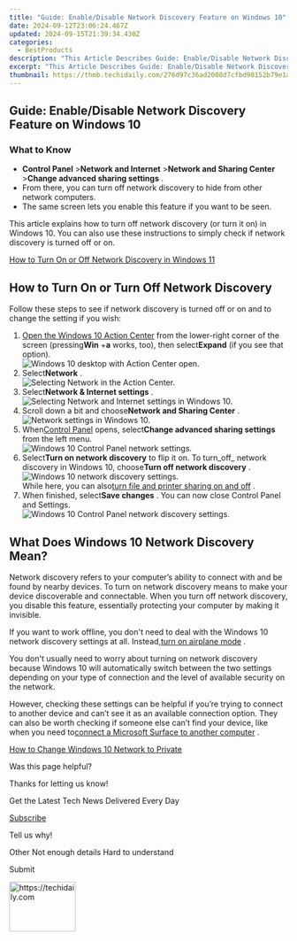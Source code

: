 ```yaml
---
title: "Guide: Enable/Disable Network Discovery Feature on Windows 10"
date: 2024-09-12T23:06:24.467Z
updated: 2024-09-15T21:39:34.430Z
categories:
  - BestProducts
description: "This Article Describes Guide: Enable/Disable Network Discovery Feature on Windows 10"
excerpt: "This Article Describes Guide: Enable/Disable Network Discovery Feature on Windows 10"
thumbnail: https://thmb.techidaily.com/276d97c36ad2008d7cfbd98152b79e1acd5c5f1c2ed18f1585db86304b623852.jpg
---
```


## Guide: Enable/Disable Network Discovery Feature on Windows 10
### What to Know

* **Control Panel** \>**Network and Internet** \>**Network and Sharing Center** \>**Change advanced sharing settings** .
* From there, you can turn off network discovery to hide from other network computers.
* The same screen lets you enable this feature if you want to be seen.

 This article explains how to turn off network discovery (or turn it on) in Windows 10\. You can also use these instructions to simply check if network discovery is turned off or on.

[How to Turn On or Off Network Discovery in Windows 11](https://www.lifewire.com/turn-on-network-discovery-windows-11-7963387)

## How to Turn On or Turn Off Network Discovery

 Follow these steps to see if network discovery is turned off or on and to change the setting if you wish:

1. [Open the Windows 10 Action Center](https://www.lifewire.com/the-windows-10-notification-center-what-it-is-and-how-to-use-it-4150756) from the lower-right corner of the screen (pressing**Win** +**a** works, too), then select**Expand** (if you see that option).  
![Windows 10 desktop with Action Center open.](https://www.lifewire.com/thmb/gp-WAUkDBPn0cxP7l6D3N_lvOtI=/1500x0/filters:no_upscale():max_bytes(150000):strip_icc():format(webp)/001-how-to-turn-on-or-off-discovery-network-in-windows-10-cb05f0ab15f64658a1372c42d9b90435.jpg)
2. Select**Network** .  
![Selecting Network in the Action Center.](https://www.lifewire.com/thmb/ZMleUGp-9BsGCwG-dWG2ToQ-aAI=/1500x0/filters:no_upscale():max_bytes(150000):strip_icc():format(webp)/002-how-to-turn-on-or-off-discovery-network-in-windows-10-30cfc2b69eac45b9aff649c3b5a6a5d1.jpg)
3. Select**Network & Internet settings** .  
![Selecting Network and Internet settings in Windows 10.](https://www.lifewire.com/thmb/hzAb1fly6wKEIUDRR7xImR89ae8=/1500x0/filters:no_upscale():max_bytes(150000):strip_icc():format(webp)/003-how-to-turn-on-or-off-discovery-network-in-windows-10-9bc5681e91c24a8ca02cad8c7b13aed8.jpg)
4. Scroll down a bit and choose**Network and Sharing Center** .  
![Network settings in Windows 10.](https://www.lifewire.com/thmb/qnolazVfasJbC970PLRkOphPJ3Y=/1500x0/filters:no_upscale():max_bytes(150000):strip_icc():format(webp)/004-how-to-turn-on-or-off-discovery-network-in-windows-10-1a4eb35ff184483fbbc8900e3a625ff9.jpg)
5. When[Control Panel](https://www.lifewire.com/control-panel-2625841) opens, select**Change advanced sharing settings** from the left menu.  
![Windows 10 Control Panel network settings.](https://www.lifewire.com/thmb/vspgoHAgXFE9GTLJrOA8k7Xaiqg=/1500x0/filters:no_upscale():max_bytes(150000):strip_icc():format(webp)/005-how-to-turn-on-or-off-discovery-network-in-windows-10-ba43069cb90246c998756a627b40a8ae.jpg)
6. Select**Turn on network discovery** to flip it on. To turn_off_ network discovery in Windows 10, choose**Turn off network discovery** .  
![Windows 10 network discovery settings.](https://www.lifewire.com/thmb/1sRkqQMn4YalJmeFZGoznJPvkB4=/1500x0/filters:no_upscale():max_bytes(150000):strip_icc():format(webp)/006-how-to-turn-on-or-off-discovery-network-in-windows-10-8beea7877c9c4399a61dafe0ddacfa74.jpg)  
 While here, you can also[turn file and printer sharing on and off](https://www.lifewire.com/windows-file-and-printer-sharing-818221) .
7. When finished, select**Save changes** . You can now close Control Panel and Settings.  
![Windows 10 Control Panel network discovery settings.](https://www.lifewire.com/thmb/K4SteWQHwkacaUCwBp9t7fdzrkw=/1500x0/filters:no_upscale():max_bytes(150000):strip_icc():format(webp)/007-how-to-turn-on-or-off-discovery-network-in-windows-10-c725b34b5e164b928fe5cb5d3d355a69.jpg)

## What Does Windows 10 Network Discovery Mean?

 Network discovery refers to your computer’s ability to connect with and be found by nearby devices. To turn on network discovery means to make your device discoverable and connectable. When you turn off network discovery, you disable this feature, essentially protecting your computer by making it invisible.

 If you want to work offline, you don't need to deal with the Windows 10 network discovery settings at all. Instead,[turn on airplane mode](https://www.lifewire.com/windows-10-and-android-airplane-modes-4148142) .

 You don't usually need to worry about turning on network discovery because Windows 10 will automatically switch between the two settings depending on your type of connection and the level of available security on the network.

 However, checking these settings can be helpful if you’re trying to connect to another device and can’t see it as an available connection option. They can also be worth checking if someone else can’t find your device, like when you need to[connect a Microsoft Surface to another computer](https://www.lifewire.com/connect-microsoft-surface-to-another-computer-5115391) .

[How to Change Windows 10 Network to Private](https://www.lifewire.com/change-networks-to-private-on-windows-10-5185933)

Was this page helpful?

Thanks for letting us know!

 Get the Latest Tech News Delivered Every Day

[Subscribe](https://www.lifewire.com/#)

Tell us why!

 Other  Not enough details  Hard to understand

 Submit

<ins class="adsbygoogle"
     style="display:block"
     data-ad-format="autorelaxed"
     data-ad-client="ca-pub-7571918770474297"
     data-ad-slot="1223367746"></ins>

<ins class="adsbygoogle"
     style="display:block"
     data-ad-client="ca-pub-7571918770474297"
     data-ad-slot="8358498916"
     data-ad-format="auto"
     data-full-width-responsive="true"></ins>



<!-- affiliate ads begin -->
<a href="https://aligracehair.sjv.io/c/5597632/2135408/19272" target="_top" id="2135408">
  <img src="//a.impactradius-go.com/display-ad/19272-2135408" border="0" alt="https://techidaily.com" width="120" height="90"/>
</a>
<img height="0" width="0" src="https://aligracehair.sjv.io/i/5597632/2135408/19272" style="position:absolute;visibility:hidden;" border="0" />
<!-- affiliate ads end -->

